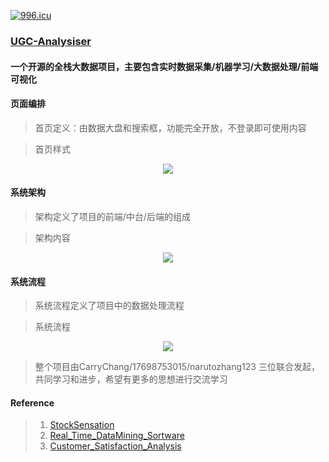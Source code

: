 
[![996.icu](https://img.shields.io/badge/link-996.icu-red.svg)](https://996.icu)


### [UGC-Analysiser](https://github.com/BigData-Ananlysiser/UGC-Analysiser)
#### 一个开源的全栈大数据项目，主要包含实时数据采集/机器学习/大数据处理/前端可视化



#### 页面编排
> 首页定义：由数据大盘和搜索框，功能完全开放，不登录即可使用内容

> 首页样式
<div align=center><img  src="https://github.com/BigData-Ananlysiser/UGC-Analysiser/tree/master/sys_structure/index_pagepng.png"></div>
  


#### 系统架构
> 架构定义了项目的前端/中台/后端的组成 

>  架构内容
<div align=center><img  src="https://github.com/BigData-Ananlysiser/UGC-Analysiser/tree/master/sys_structure/sys_structure.png"></div>
 

#### 系统流程
> 系统流程定义了项目中的数据处理流程

>  系统流程
<div align=center><img  src="https://github.com/BigData-Ananlysiser/UGC-Analysiser/tree/master/sys_structure/data_process.png"></div>
 







> 整个项目由CarryChang/17698753015/narutozhang123 三位联合发起，共同学习和进步，希望有更多的思想进行交流学习


#### Reference 
>1. [StockSensation](https://github.com/LinLidi/StockSensation)
>2. [Real_Time_DataMining_Sortware](https://github.com/CarryChang/Real_Time_DataMining_Sortware)
>3. [Customer_Satisfaction_Analysis](https://github.com/CarryChang/Customer_Satisfaction_Analysis)